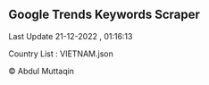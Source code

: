 

## Google Trends Keywords Scraper 
 
Last Update 21-12-2022 , 01:16:13

Country List :
VIETNAM.json



© Abdul Muttaqin 
